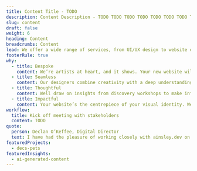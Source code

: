 ```yaml
---
title: Content Title - TODO
description: Content Description - TODO TODO TODO TODO TODO TODO TODO TODO TODO TODO TODO TODO TODO TODO TODO TODO TODO TODO TODO TODO TODO TODO TODO
slug: content
draft: false
weight: 6
heading: Content
breadcrumbs: Content
lead: We offer a wide range of services, from UI/UX design to website development. Specialising in software development and API integration, we deliver expertly designed solutions to any digital obstacle.
footerRule: true
why:
  - title: Bespoke
    content: We’re artists at heart, and it shows. Your new website will be hand-crafted to create one-of-a-kind websites that break industry stereotypes
  - title: Seamless
    content: Our designers combine creativity with a deep understanding of user needs to deliver meaningful and relevant digital experiences.
  - title: Thoughtful
    content: Well draw on insights from discovery workshops to make informed decisions on the user journeys, content hierarchy and sitemap.
  - title: Impactful
    content: Your website’s the centrepiece of your visual identity. We make every click count through creative design and UX that converts.
workflow:
  title: Kick off meeting with stakeholders
  content: TODO
quote:
  person: Declan O’Keffee, Digital Director
  text: I have had the pleasure of working closely with ainsley.dev on the development of my new website. They have such a huge array of skills, not just in web development but across business and e-commerce as a whole. They helped us create a beautiful and modern website, and gave us ideas and initiatives for the future. It was a pleasure working with them.
featuredProjects:
  - decs-pets
featuredInsights:
  - ai-generated-content
---
```

